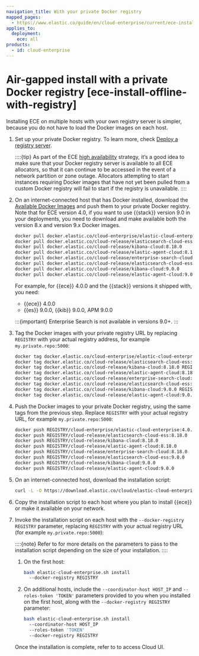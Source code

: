 ```yaml
---
navigation_title: With your private Docker registry
mapped_pages:
  - https://www.elastic.co/guide/en/cloud-enterprise/current/ece-install-offline-with-registry.html
applies_to:
  deployment:
    ece: all
products:
  - id: cloud-enterprise
---
```


# Air-gapped install with a private Docker registry [ece-install-offline-with-registry]

Installing ECE on multiple hosts with your own registry server is simpler, because you do not have to load the Docker images on each host.

1. Set up your private Docker registry. To learn more, check [Deploy a registry server](https://docs.docker.com/registry/deploying/).

    ::::{tip}
    As part of the ECE [high availability](ece-ha.md) strategy, it’s a good idea to make sure that your Docker registry server is available to all ECE allocators, so that it can continue to be accessed in the event of a network partition or zone outage. Allocators attempting to start instances requiring Docker images that have not yet been pulled from a custom Docker registry will fail to start if the registry is unavailable.
    ::::

2. On an internet-connected host that has Docker installed, download the [Available Docker Images](ece-install-offline-images.md) and push them to your private Docker registry. Note that for ECE version 4.0, if you want to use {{stack}} version 9.0 in your deployments, you need to download and make available both the version 8.x and version 9.x Docker images.

    ```sh
    docker pull docker.elastic.co/cloud-enterprise/elastic-cloud-enterprise:4.0.0
    docker pull docker.elastic.co/cloud-release/elasticsearch-cloud-ess:8.18.0
    docker pull docker.elastic.co/cloud-release/kibana-cloud:8.18.0
    docker pull docker.elastic.co/cloud-release/elastic-agent-cloud:8.18.0
    docker pull docker.elastic.co/cloud-release/enterprise-search-cloud:8.18.0
    docker pull docker.elastic.co/cloud-release/elasticsearch-cloud-ess:9.0.0
    docker pull docker.elastic.co/cloud-release/kibana-cloud:9.0.0
    docker pull docker.elastic.co/cloud-release/elastic-agent-cloud:9.0.0
    ```

    For example, for {{ece}} 4.0.0 and the {{stack}} versions it shipped with, you need:

    * {{ece}} 4.0.0
    * {{es}} 9.0.0, {{kib}} 9.0.0, APM 9.0.0

    :::{important}
       Enterprise Search is not available in versions 9.0+.
    :::

3. Tag the Docker images with your private registry URL by replacing `REGISTRY` with your actual registry address, for example `my.private.repo:5000`:

    ```sh
    docker tag docker.elastic.co/cloud-enterprise/elastic-cloud-enterprise:4.0.0 REGISTRY/cloud-enterprise/elastic-cloud-enterprise:4.0.0
    docker tag docker.elastic.co/cloud-release/elasticsearch-cloud-ess:8.18.0 REGISTRY/cloud-release/elasticsearch-cloud-ess:8.18.0
    docker tag docker.elastic.co/cloud-release/kibana-cloud:8.18.0 REGISTRY/cloud-release/kibana-cloud:8.18.0
    docker tag docker.elastic.co/cloud-release/elastic-agent-cloud:8.18.0 REGISTRY/cloud-release/elastic-agent-cloud:8.18.0
    docker tag docker.elastic.co/cloud-release/enterprise-search-cloud:8.18.0 REGISTRY/cloud-release/enterprise-search-cloud:8.18.0
    docker tag docker.elastic.co/cloud-release/elasticsearch-cloud-ess:9.0.0 REGISTRY/cloud-release/elasticsearch-cloud-ess:9.0.0
    docker tag docker.elastic.co/cloud-release/kibana-cloud:9.0.0 REGISTRY/cloud-release/kibana-cloud:9.0.0
    docker tag docker.elastic.co/cloud-release/elastic-agent-cloud:9.0.0 REGISTRY/cloud-release/elastic-agent-cloud:9.0.0
    ```

4. Push the Docker images to your private Docker registry, using the same tags from the previous step. Replace `REGISTRY` with your actual registry URL, for example `my.private.repo:5000`:

    ```sh
    docker push REGISTRY/cloud-enterprise/elastic-cloud-enterprise:4.0.0
    docker push REGISTRY/cloud-release/elasticsearch-cloud-ess:8.18.0
    docker push REGISTRY/cloud-release/kibana-cloud:8.18.0
    docker push REGISTRY/cloud-release/elastic-agent-cloud:8.18.0
    docker push REGISTRY/cloud-release/enterprise-search-cloud:8.18.0
    docker push REGISTRY/cloud-release/elasticsearch-cloud-ess:9.0.0
    docker push REGISTRY/cloud-release/kibana-cloud:9.0.0
    docker push REGISTRY/cloud-release/elastic-agent-cloud:9.0.0
    ```

5. On an internet-connected host, download the installation script:

    ```sh
    curl -L -O https://download.elastic.co/cloud/elastic-cloud-enterprise.sh
    ```

6. Copy the installation script to each host where you plan to install {{ece}} or make it available on your network.

7. Invoke the installation script on each host with the `--docker-registry REGISTRY` parameter, replacing `REGISTRY` with your actual registry URL (for example `my.private.repo:5000`):

   ::::{note}
   Refer to [](./install-ece-procedures.md) for more details on the parameters to pass to the installation script depending on the size of your installation.
   ::::

    1. On the first host:

        ```sh
        bash elastic-cloud-enterprise.sh install
          --docker-registry REGISTRY
        ```

    2. On additional hosts, include the `--coordinator-host HOST_IP` and `--roles-token 'TOKEN'` parameters provided to you when you installed on the first host, along with the `--docker-registry REGISTRY` parameter:

        ```sh
        bash elastic-cloud-enterprise.sh install
          --coordinator-host HOST_IP
          --roles-token 'TOKEN'
          --docker-registry REGISTRY
        ```

   Once the installation is complete, refer to [](./log-into-cloud-ui.md) to access Cloud UI.
